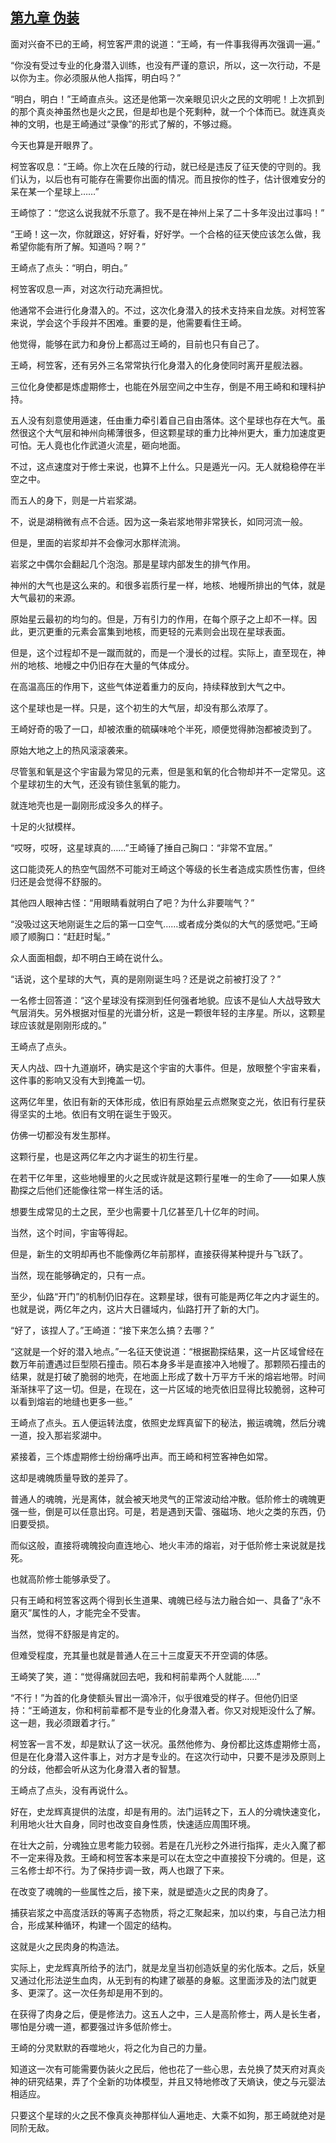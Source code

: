 ## [第九章 伪装](https://www.xxbiquge.com/11_11207/9238357.html)


  面对兴奋不已的王崎，柯笠客严肃的说道：“王崎，有一件事我得再次强调一遍。”

  “你没有受过专业的化身潜入训练，也没有严谨的意识，所以，这一次行动，不是以你为主。你必须服从他人指挥，明白吗？”

  “明白，明白！”王崎直点头。这还是他第一次亲眼见识火之民的文明呢！上次抓到的那个真炎神虽然也是火之民，但是却也是个死剩种，就一个个体而已。就连真炎神的文明，也是王崎通过“录像”的形式了解的，不够过瘾。

  今天也算是开眼界了。

  柯笠客叹息：“王崎。你上次在丘陵的行动，就已经是违反了征天使的守则的。我们认为，以后也有可能存在需要你出面的情况。而且按你的性子，估计很难安分的呆在某一个星球上……”

  王崎惊了：“您这么说我就不乐意了。我不是在神州上呆了二十多年没出过事吗！”

  “王崎！这一次，你就跟这，好好看，好好学。一个合格的征天使应该怎么做，我希望你能有所了解。知道吗？啊？”

  王崎点了点头：“明白，明白。”

  柯笠客叹息一声，对这次行动充满担忧。

  他通常不会进行化身潜入的。不过，这次化身潜入的技术支持来自龙族。对柯笠客来说，学会这个手段并不困难。重要的是，他需要看住王崎。

  他觉得，能够在武力和身份上都高过王崎的，目前也只有自己了。

  王崎，柯笠客，还有另外三名常常执行化身潜入的化身使同时离开星舰法器。

  三位化身使都是炼虚期修士，也能在外层空间之中生存，倒是不用王崎和和理科护持。

  五人没有刻意使用遁速，任由重力牵引着自己自由落体。这个星球也存在大气。虽然很这个大气层和神州向稀薄很多，但这颗星球的重力比神州更大，重力加速度更可怕。无人竟也化作武道火流星，砸向地面。

  不过，这点速度对于修士来说，也算不上什么。只是遁光一闪。无人就稳稳停在半空之中。

  而五人的身下，则是一片岩浆湖。

  不，说是湖稍微有点不合适。因为这一条岩浆地带非常狭长，如同河流一般。

  但是，里面的岩浆却并不会像河水那样流淌。

  岩浆之中偶尔会翻起几个泡泡。那是星球内部发生的排气作用。

  神州的大气也是这么来的。和很多岩质行星一样，地核、地幔所排出的气体，就是大气最初的来源。

  原始星云最初的均匀的。但是，万有引力的作用，在每个原子之上却不一样。因此，更沉更重的元素会富集到地核，而更轻的元素则会出现在星球表面。

  但是，这个过程却不是一蹴而就的，而是一个漫长的过程。实际上，直至现在，神州的地核、地幔之中仍旧存在大量的气体成分。

  在高温高压的作用下，这些气体逆着重力的反向，持续释放到大气之中。

  这个星球也是一样。只是，这个初生的大气层，却没有那么浓厚了。

  王崎好奇的吸了一口，却被浓重的硫磺味呛个半死，顺便觉得肺泡都被烫到了。

  原始大地之上的热风滚滚袭来。

  尽管氢和氧是这个宇宙最为常见的元素，但是氢和氧的化合物却并不一定常见。这个星球初生的大气，还没有锁住氢氧的能力。

  就连地壳也是一副刚形成没多久的样子。

  十足的火狱模样。

  “哎呀，哎呀，这星球真的……”王崎锤了捶自己胸口：“非常不宜居。”

  这口能烫死人的热空气固然不可能对王崎这个等级的长生者造成实质性伤害，但终归还是会觉得不舒服的。

  其他四人眼神古怪：“用眼睛看就明白了吧？为什么非要喘气？”

  “没吸过这天地刚诞生之后的第一口空气……或者成分类似的大气的感觉吧。”王崎顺了顺胸口：“赶赶时髦。”

  众人面面相觑，却不明白王崎在说什么。

  “话说，这个星球的大气，真的是刚刚诞生吗？还是说之前被打没了？”

  一名修士回答道：“这个星球没有探测到任何强者地貌。应该不是仙人大战导致大气层消失。另外根据对恒星的光谱分析，这是一颗很年轻的主序星。所以，这颗星球应该就是刚刚形成的。”

  王崎点了点头。

  天人内战、四十九道崩坏，确实是这个宇宙的大事件。但是，放眼整个宇宙来看，这件事的影响又没有大到掩盖一切。

  这两亿年里，依旧有新的天体形成，依旧有原始星云点燃聚变之光，依旧有行星获得坚实的土地。依旧有文明在诞生于毁灭。

  仿佛一切都没有发生那样。

  这颗行星，也是这两亿年之内才诞生的初生行星。

  在若干亿年里，这些地幔里的火之民或许就是这颗行星唯一的生命了——如果人族勘探之后他们还能像往常一样生活的话。

  想要生成常见的土之民，至少也需要十几亿甚至几十亿年的时间。

  当然，这个时间，宇宙等得起。

  但是，新生的文明却再也不能像两亿年前那样，直接获得某种提升与飞跃了。

  当然，现在能够确定的，只有一点。

  至少，仙路“开门”的机制仍旧存在。这颗星球，很有可能是两亿年之内才诞生的。也就是说，两亿年之内，这片大日疆域内，仙路打开了新的大门。

  “好了，该捏人了。”王崎道：“接下来怎么搞？去哪？”

  “这就是一个好的潜入地点。”一名征天使说道：“根据勘探结果，这一片区域曾经在数万年前遭遇过巨型陨石撞击。陨石本身多半是直接冲入地幔了。那颗陨石撞击的结果，就是打破了脆弱的地壳，在地面上形成了数十万平方千米的熔岩地带。时间渐渐抹平了这一切。但是，在现在，这一片区域的地壳依旧显得比较脆弱，这种可以看到熔岩的地缝也更多一些。”

  王崎点了点头。五人便运转法度，依照史龙辉真留下的秘法，搬运魂魄，然后分魂一道，投入那岩浆湖中。

  紧接着，三个炼虚期修士纷纷痛呼出声。而王崎和柯笠客神色如常。

  这却是魂魄质量导致的差异了。

  普通人的魂魄，光是离体，就会被天地灵气的正常波动给冲散。低阶修士的魂魄更强一些，倒是可以任意出窍。可是，若是遇到天雷、强磁场、地火之类的东西，仍旧要受损。

  而似这般，直接将魂魄投向直连地心、地火丰沛的熔岩，对于低阶修士来说就是找死。

  也就高阶修士能够承受了。

  只有王崎和柯笠客这两个得到长生道果、魂魄已经与法力融合如一、具备了“永不磨灭”属性的人，才能完全不受害。

  当然，觉得不舒服是肯定的。

  但难受程度，充其量也就是普通人在三十三度夏天不开空调的体感。

  王崎笑了笑，道：“觉得痛就回去吧，我和柯前辈两个人就能……”

  “不行！”为首的化身使额头冒出一滴冷汗，似乎很难受的样子。但他仍旧坚持：“王崎道友，你和柯前辈都不是专业的化身潜入者。你又对规矩没什么了解。这一趟，我必须跟着才行。”

  柯笠客一言不发，却是默认了这一状况。虽然他修为、身份都比这炼虚期修士高，但是在化身潜入这件事上，对方才是专业的。在这次行动中，只要不是涉及原则上的分歧，他都会听从这为化身潜入者的智慧。

  王崎点了点头，没有再说什么。

  好在，史龙辉真提供的法度，却是有用的。法门运转之下，五人的分魂快速变化，利用地火壮大自身，同时也改变自身性质，快速适应周围环境。

  在壮大之前，分魂独立思考能力较弱。若是在几光秒之外进行指挥，走火入魔了都不一定来得及救。王崎和柯笠客本来是可以在太空之中直接投下分魂的。但是，这三名修士却不行。为了保持步调一致，两人也跟了下来。

  在改变了魂魄的一些属性之后，接下来，就是塑造火之民的肉身了。

  捕获岩浆之中高度活跃的等离子态物质，将之汇聚起来，加以约束，与自己法力相合，形成某种循环，构建一个固定的结构。

  这就是火之民肉身的构造法。

  实际上，史龙辉真所给予的法门，就是龙皇当初创造妖皇的劣化版本。之后，妖皇又通过化形法逆生血肉，从无到有的构建了碳基的身躯。这里面涉及的法门就更多、更深了。这一次任务却是用不到的。

  在获得了肉身之后，便是修法力。这五人之中，三人是高阶修士，两人是长生者，哪怕是分魂一道，都要强过许多低阶修士。

  王崎的分灵默默的吞噬地火，将之化为自己的力量。

  知道这一次有可能需要伪装火之民后，他也花了一些心思，去兑换了焚天府对真炎神的研究结果，弄了个全新的功体模型，并且又特地修改了天熵诀，使之与元婴法相适应。

  只要这个星球的火之民不像真炎神那样仙人遍地走、大乘不如狗，那王崎就绝对是同阶无敌。
